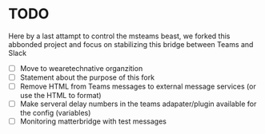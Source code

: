 # TODO
Here by a last attampt to control the msteams beast, we forked this abbonded project and focus on stabilizing this bridge between Teams and Slack
- [ ] Move to wearetechnative organzition
- [ ] Statement about the purpose of this fork
- [ ] Remove HTML from Teams messages to external message services (or use the HTML to format)
- [ ] Make serveral delay numbers in the teams adapater/plugin available for the config (variables)
- [ ] Monitoring matterbridge with test messages 
